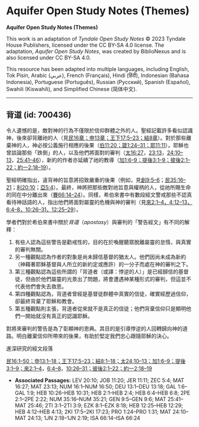 # Aquifer Open Study Notes (Themes)

**Aquifer Open Study Notes (Themes)**

This work is an adaptation of *Tyndale Open Study Notes* © 2023 Tyndale House Publishers, licensed under the CC BY\-SA 4\.0 license. The adaptation, *Aquifer Open Study Notes*, was created by BiblioNexus and is also licensed under CC BY\-SA 4\.0\.

This resource has been adapted into multiple languages, including English, Tok Pisin, Arabic (عربي), French (Français), Hindi (हिंदी), Indonesian (Bahasa Indonesia), Portuguese (Português), Russian (Русский), Spanish (Español), Swahili (Kiswahili), and Simplified Chinese (简体中文).



--------------------------------

## 背道 (id: 700436)

令人遺憾的是，敵對神的行為不僅限於信仰群體之外的人。聖經記載許多看似認識神，後來卻背離祂的人（見[民16章；](https://ref.ly/Num16:1-Num16:50)[申13章；](https://ref.ly/Deut13:1-Deut13:18)[王下17:5–23；](https://ref.ly/2Kgs17:5-2Kgs17:23)[結8章](https://ref.ly/Ezek8:1-Ezek8:18)）。對於那些離棄神的人，神必按公義施行相應的後果（[伯11:20；](https://ref.ly/Job11:20)[箴1:24–31；](https://ref.ly/Prov1:24-Prov1:31)[耶11:11](https://ref.ly/Jer11:11)）。耶穌也曾談論那些「跌倒」的人，以及他們將面對的審判（[太16:27](https://ref.ly/Matt16:27)，[23:13](https://ref.ly/Matt23:13)，[24:10–13](https://ref.ly/Matt24:10-Matt24:13)，[25:41–46](https://ref.ly/Matt25:41-Matt25:46)），新約的作者亦延續了祂的教導（[加1:6–9；](https://ref.ly/Gal1:6-Gal1:9)[提後3:1–9；](https://ref.ly/2Tim3:1-2Tim3:9)[彼後2:1–22；](https://ref.ly/2Pet2:1-2Pet2:22)[約一2:18–19](https://ref.ly/1John2:18-1John2:19)）。

聖經明確指出，違背神的旨意將招致嚴重的後果（例如，見[創9:5–6](https://ref.ly/Gen9:5-Gen9:6)；[民35:16–21](https://ref.ly/Num35:16-Num35:21)；[利20:10](https://ref.ly/Lev20:10)；[亞5:4](https://ref.ly/Zech5:4)）。最終，神將把那些敵對祂旨意與權柄的人，從祂所賜生命的同在中分離出來（[賽66:14–24](https://ref.ly/Isa66:14-Isa66:24)）。同樣，希伯來書中有數段經文警戒那些不認真看待神話語的人，指出他們將面對屬靈的危機與神的審判（見[來2:1–4，](https://ref.ly/Heb2:1-Heb2:4)[4:12–13，](https://ref.ly/Heb4:12-Heb4:13)[6:4–8，](https://ref.ly/Heb6:4-Heb6:8)[10:26–31，](https://ref.ly/Heb10:26-Heb10:31)[12:25–29](https://ref.ly/Heb12:25-Heb12:29)）。

學者們對於希伯來書中關於*背道*（*apostasy*）與審判的「警告經文」有不同的解釋：

1. 有些人認為這些警告是勸戒性的，目的在於喚醒聽眾脫離屬靈的怠惰，與真實的審判無關。
2. 另一種觀點認為作者的對象是尚未歸信基督的猶太人。他們因尚未成為新約（神藉著耶穌基督與人所立的新約定或應許）的一分子而處在神的審判之下。
3. 第三種觀點認為這些所謂的「背道者（或譯：悖逆的人）」是已經歸信的基督徒，但由於他們屬靈的光景出了問題，將會遭遇神某種形式的審判，但這並不代表他們會失去救恩。
4. 第四種觀點認為，背道者曾經是基督徒群體中真實的信徒，確實經歷過信仰，卻最終背棄了耶穌和教會。
5. 第五種觀點則主張，背道者從來就不是真正的信徒；他們背棄信仰只是顯明他們一開始就沒有真正的認識耶穌。

對將來審判的警告是為了彰顯神的恩典。其目的是引導悖逆的人回轉歸向神的道路。明白離棄信仰所帶來的後果，有助於堅定我們忠心跟隨耶穌的決心。

進深研究的經文段落

[民16:1–50；](https://ref.ly/Num16:1-Num16:50)[申13:1–18；](https://ref.ly/Deut13:1-Deut13:18)[王下17:5–23；](https://ref.ly/2Kgs17:5-2Kgs17:23)[結8:1–18；](https://ref.ly/Ezek8:1-Ezek8:18)[太24:10–13；](https://ref.ly/Matt24:10-Matt24:13)[加1:6–9；](https://ref.ly/Gal1:6-Gal1:9)[提後3:1–9；](https://ref.ly/2Tim3:1-2Tim3:9)[來2:1–4](https://ref.ly/Heb2:1-Heb2:4)，[6:4–8](https://ref.ly/Heb6:4-Heb6:8)，[10:26–31；](https://ref.ly/Heb10:26-Heb10:31)[彼後2:1–22；](https://ref.ly/2Pet2:1-2Pet2:22)[約一2:18–19](https://ref.ly/1John2:18-1John2:19)

* **Associated Passages:** LEV 20:10; JOB 11:20; JER 11:11; ZEC 5:4; MAT 16:27; MAT 23:13; NUM 16:1–NUM 16:50; DEU 13:1–DEU 13:18; GAL 1:6–GAL 1:9; HEB 10:26–HEB 10:31; HEB 2:1–HEB 2:4; HEB 6:4–HEB 6:8; 2PE 2:1–2PE 2:22; NUM 35:16–NUM 35:21; GEN 9:5–GEN 9:6; MAT 25:41–MAT 25:46; 2TI 3:1–2TI 3:9; EZK 8:1–EZK 8:18; HEB 12:25–HEB 12:29; HEB 4:12–HEB 4:13; 2KI 17:5–2KI 17:23; PRO 1:24–PRO 1:31; MAT 24:10–MAT 24:13; 1JN 2:18–1JN 2:19; ISA 66:14–ISA 66:24


